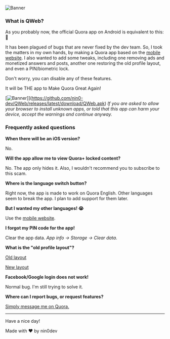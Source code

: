 ![Banner](https://i.imgur.com/vBvxBAw_d.webp?maxwidth=900&fidelity=grand)

### What is QWeb?
As you probably now, the official Quora app on Android is equivalent to this: 💩

It has been plagued of bugs that are never fixed by the dev team. So, I took the matters in my own hands, by making a Quora app based on the [mobile website](https://www.quora.com?prevent_redirect=1). I also wanted to add some tweaks, including one removing ads and monetized answers and posts, another one restoring the old profile layout, and even a PIN/biometric lock.

Don't worry, you can disable any of these features.

It will be THE app to Make Quora Great Again!

[![Banner](https://i.imgur.com/vBvxBAw_d.webp?maxwidth=900&fidelity=grand)]](https://github.com/nin0-dev/QWeb/releases/latest/download/QWeb.apk)
*If you are asked to allow your browser to install unknown apps, or told that this app can harm your device, accept the warnings and continue anyway.*
### Frequently asked questions
**When there will be an iOS version?**

No.

**Will the app allow me to view Quora+ locked content?**

No. The app only hides it. Also, I wouldn't recommend you to subscribe to this scam.

**Where is the language switch button?**

Right now, the app is made to work on Quora English. Other languages seem to break the app. I plan to add support for them later.

**But I wanted my other languages! 😭**

Use the [mobile website](https://www.quora.com?prevent_redirect=1).

**I forgot my PIN code for the app!**

Clear the app data. *App info -> Storage -> Clear data*.

**What is the "old profile layout"?**

[Old layout](https://i.imgur.com/LjLkkPX.png) 

[New layout](https://i.imgur.com/hyg09Oq.png)

**Facebook/Google login does not work!**

Normal bug. I'm still trying to solve it.

**Where can I report bugs, or request features?**

[Simply message me on Quora.](https://www.quora.com/profile/Somebody-in-the-Universe)

<hr/>

Have a nice day!

Made with ❤️ by nin0dev

